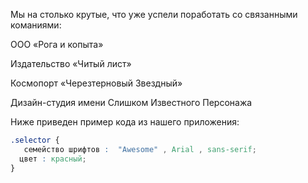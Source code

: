 Мы на столько крутые, что уже успели поработать со связанными команиями:

ООО «Рога и копыта» 

Издательство «Читый лист»

Космопорт «Черезтерновый Звездный»

Дизайн-студия имени Слишком Известного Персонажа

Ниже приведен пример кода из нашего приложения:

```css
.selector {
   семейство шрифтов :  "Awesome" , Arial , sans-serif;
  цвет : красный;
}
```


